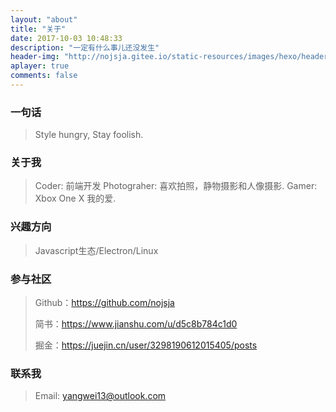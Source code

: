```yaml
---
layout: "about"
title: "关于"
date: 2017-10-03 10:48:33
description: "一定有什么事儿还没发生"
header-img: "http://nojsja.gitee.io/static-resources/images/hexo/header_img/about.jpg"
aplayer: true
comments: false
---
```


### 一句话

>Style hungry, Stay foolish.

### 关于我

>Coder: 前端开发
>Photograher: 喜欢拍照，静物摄影和人像摄影.
>Gamer: Xbox One X 我的爱.

### 兴趣方向

> Javascript生态/Electron/Linux

### 参与社区

 > Github：https://github.com/nojsja
 >
 > 简书：https://www.jianshu.com/u/d5c8b784c1d0
 >
 > 掘金：https://juejin.cn/user/3298190612015405/posts

### 联系我

>Email: yangwei13@outlook.com

